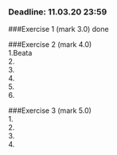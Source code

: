 ### Deadline: 11.03.20 23:59

###Exercise 1 (mark 3.0)
done<br />

###Exercise 2 (mark 4.0)<br />
1.Beata<br />
2.<br />
3.<br />
4.<br />
5.<br />
6.<br />

###Exercise 3 (mark 5.0)<br />
1.<br />
2.<br />
3.<br />
4.<br />
